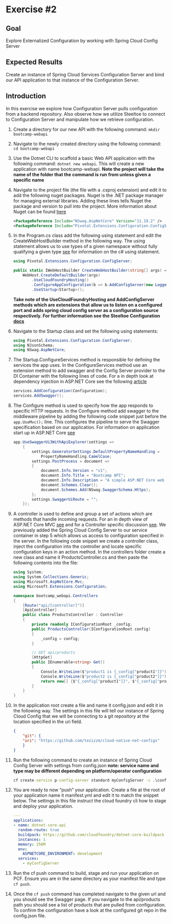 # Exercise #2

## Goal

Explore Externalized Configuration by working with Spring Cloud Config Server

## Expected Results

Create an instance of Spring Cloud Services Configuration Server and bind our API application to that instance of the Configuration Server.

## Introduction

In this exercise we explore how Configuration Server pulls configuration from a backend repository.  Also observe how we utilize Steeltoe to connect to Configuration Server and manipulate how we retrieve configuration.

1. Create a directory for our new API with the following command:  `mkdir bootcamp-webapi`

2. Navigate to the newly created directory using the following command: `cd bootcamp-webapi`

3. Use the Dotnet CLI to scaffold a basic Web API application with the following command: `dotnet new webapi`.  This will create a new application with name bootcamp-webapi.  **Note the project will take the name of the folder that the command is run from unless given a specific name**

4. Navigate to the project file (the file with a .csproj extension) and edit it to add the following nuget packages.  Nuget is the .NET package manager for managing external libraries.  Adding these lines tells Nuget the package and version to pull into the project.  More information about Nuget can be found [here](https://www.nuget.org/)

    ```xml
    <PackageReference Include="NSwag.AspNetCore" Version="11.19.2" />
    <PackageReference Include="Pivotal.Extensions.Configuration.ConfigServerCore" Version="2.1.1" />
    ```

5. In the Program.cs class add the following using statement and edit the CreateWebHostBuilder method in the following way.  The using statement allows us to use types of a given namespace without fully qualifying a given type [see](https://docs.microsoft.com/en-us/dotnet/csharp/language-reference/keywords/using-directive) for information on the c# using statement.

    ```c#
    using Pivotal.Extensions.Configuration.ConfigServer;
    ```
    ```c#
    public static IWebHostBuilder CreateWebHostBuilder(string[] args) =>
        WebHost.CreateDefaultBuilder(args)
            .UseCloudFoundryHosting()
            .ConfigureAppConfiguration(b => b.AddConfigServer(new LoggerFactory().AddConsole(LogLevel.Trace)))
            .UseStartup<Startup>();
    ```

    **Take note of the UseCloudFoundryHosting and AddConfigServer methods which are extensions that allow us to listen on a configured port and adds spring cloud config server as a configuration source respectively.  For further information see the Steeltoe Configuration [docs](https://steeltoe.io/docs/steeltoe-configuration/)**

6. Navigate to the Startup class and set the following using statements:

    ```c#
    using Pivotal.Extensions.Configuration.ConfigServer;
    using NJsonSchema;
    using NSwag.AspNetCore;
    ```

7. The Startup.ConfigureServices method is responsible for defining the services the app uses.  In the ConfigureServices method use an extension method to add swagger and the Config Server provider to the DI Container with the following lines of code.  For a in depth look at dependency injection in ASP.NET Core see the following [article](https://docs.microsoft.com/en-us/aspnet/core/fundamentals/dependency-injection?view=aspnetcore-2.1)

    ```c#
    services.AddConfiguration(Configuration);
    services.AddSwagger();
    ```

8. The Configure method is used to specify how the app responds to specific HTTP requests.  In the Configure method add swagger to the middleware pipeline by adding the following code snippet just before the `app.UseMvc();` line.  This configures the pipeline to serve the Swagger specification based on our application.  For information on application start up in ASP.NET Core [see](https://docs.microsoft.com/en-us/aspnet/core/fundamentals/startup?view=aspnetcore-2.1)

    ```c#
    app.UseSwaggerUi3WithApiExplorer(settings =>
        {
            settings.GeneratorSettings.DefaultPropertyNameHandling = 
                PropertyNameHandling.CamelCase;
            settings.PostProcess = document => 
            {
                document.Info.Version = "v1";
                document.Info.Title = "Bootcamp API";
                document.Info.Description = "A simple ASP.NET Core web API";
                document.Schemes.Clear();
                document.Schemes.Add(NSwag.SwaggerSchema.Https);
            };
            settings.SwaggerUiRoute = "";
        });
    ```

9. A controller is used to define and group a set of actions which are methods that handle incoming requests.  For an in depth view of ASP.NET Core MVC [see](https://docs.microsoft.com/en-us/aspnet/core/mvc/overview?view=aspnetcore-2.1) and for a Controller specific discussion [see](https://docs.microsoft.com/en-us/aspnet/core/mvc/controllers/actions?view=aspnetcore-2.1).  We previously added the Spring Cloud Config Server to our service container in step 5 which allows us access to configuration specified in the server.  In the following code snippet we create a controller class, inject the configuration into the controller and locate specific configuration keys in an action method.  In the controllers folder create a new class and name it ProductsController.cs and then paste the following contents into the file:

    ```c#
    using System;
    using System.Collections.Generic;
    using Microsoft.AspNetCore.Mvc;
    using Microsoft.Extensions.Configuration;

    namespace bootcamp_webapi.Controllers
    {
        [Route("api/[controller]")]
        [ApiController]
        public class ProductsController : Controller
        {
            private readonly IConfigurationRoot _config;
            public ProductsController(IConfigurationRoot config)
            {
                _config = config;
            }

            // GET api/products
            [HttpGet]
            public IEnumerable<string> Get()
            {
                Console.WriteLine($"product1 is {_config["product1"]}");
                Console.WriteLine($"product2 is {_config["product2"]}");
                return new[] {$"{_config["product1"]}", $"{_config["product2"]}"};
            }
        }
    }
    ```

10. In the application root create a file and name it config.json and edit it in the following way.  The settings in this file will tell our instance of Spring Cloud Config that we will be connecting to a git repository at the location specified in the uri field.

    ```json
    {
        "git": {
        "uri": "https://github.com/tezizzm/cloud-native-net-configs"
        }
    }
    ```

11. Run the following command to create an instance of Spring Cloud Config Server with settings from config.json **note: service name and type may be different depending on platform/operator configuration**

    ```bat
    cf create-service p-config-server standard myConfigServer -c .\config.json
    ```

12. You are ready to now “push” your application.  Create a file at the root of your application name it manifest.yml and edit it to match the snippet below.  The settings in this file instruct the cloud foundry cli how to stage and deploy your application.

    ```yml
    ---
    applications:
    - name: dotnet-core-api
      random-route: true
      buildpack: https://github.com/cloudfoundry/dotnet-core-buildpack
      instances: 1
      memory: 256M
      env:
        ASPNETCORE_ENVIRONMENT: development
      services:
        - myConfigServer
    ```

13. Run the cf push command to build, stage and run your application on PCF.  Ensure you are in the same directory as your manifest file and type `cf push`.

14. Once the `cf push` command has completed navigate to the given url and you should see the Swagger page.  If you navigate to the api/products path you should see a list of products that are pulled from configuration.  To confirm the configuration have a look at the configured git repo in the config.json file.
